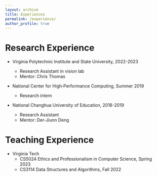 ```yaml
---
layout: archive
title: Experiences
permalink: /experience/
author_profile: true
---
```



Research Experience
===================

- Virginia Polytechnic Institute and State University, 2022-2023
  - Research Assistant in vision lab
  - Mentor: Chris Thomas
 
- National Center for High‑Performance Computing, Summer 2019
  - Research intern

- National Changhua University of Education, 2018-2019
  - Research Assistant
  - Mentor: Der-Jiunn Deng

Teaching Experience
===================
  
- Virginia Tech
  - CS5024 Ethics and Professionalism in Computer Science, Spring 2023
  - CS3114 Data Structures and Algorithms, Fall 2022
